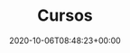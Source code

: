 ---
title : "Cursos"
description: "En esta sección podrás encontrar una descripción más detallada de los temas que se tocarán en algunas de los cursos que llevarás. Si lo que buscas es material de estudio, dirígite a la sección de \"Guías\"."
lead: "En esta sección podrás encontrar una descripción más detallada de los temas que se tocarán en algunas de los cursos que llevarás. Si lo que buscas es material de estudio, dirígite a la sección de \"Guías\"."
date: 2020-10-06T08:48:23+00:00
lastmod:
  - :git
  - lastmod
  - date
  - publishDate
draft: false
images: []
alias: ["/cursos/introduccion"]
math: false
---